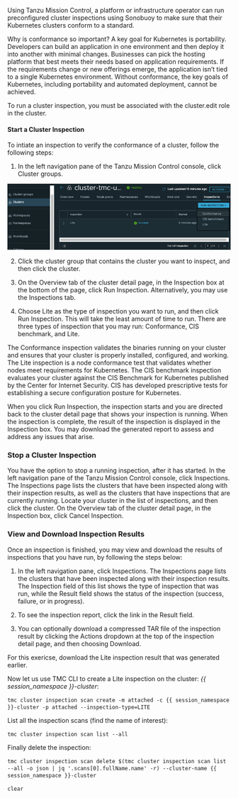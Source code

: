 Using Tanzu Mission Control, a platform or infrastructure operator 
can run preconfigured cluster inspections using Sonobuoy to make sure 
that their Kubernetes clusters conform to a standard.

Why is conformance so important? A key goal for Kubernetes is portability. 
Developers can build an application in one environment and then deploy it 
into another with minimal changes. 
Businesses can pick the hosting platform that best meets their needs 
based on application requirements. 
If the requirements change or new offerings emerge, the application 
isn’t tied to a single Kubernetes environment. 
Without conformance, the key goals of Kubernetes, including portability 
and automated deployment, cannot be achieved.

To run a cluster inspection, you must be associated with the 
cluster.edit role in the cluster.

#### **Start a Cluster Inspection**
To intiate an inspection to verify the conformance of a cluster, follow
the following steps: 

1. In the left navigation pane of the Tanzu Mission Control console, click Cluster groups.

  ![](./images/inspection-1.png)

2. Click the cluster group that contains the cluster you want to inspect, and then click the cluster.
3. On the Overview tab of the cluster detail page, in the Inspection box at
the bottom of the page, click Run Inspection. 
Alternatively, you may use the Inspections tab. 

4. Choose Lite as the type of inspection you want to run, 
and then click Run Inspection. This will take the least amount of time to run.
There are three types of inspection that you may run: Conformance, 
CIS benchmark, and Lite.

The Conformance inspection validates the binaries running on your cluster and ensures that your cluster is properly installed, configured, and working. 
The Lite inspection is a node conformance test that validates whether nodes meet requirements for Kubernetes. 
The CIS benchmark inspection evaluates your cluster against the CIS Benchmark 
for Kubernetes published by the Center for Internet Security. 
CIS has developed prescriptive tests for establishing a secure configuration 
posture for Kubernetes. 

When you click Run Inspection, the inspection starts and you are directed back to the cluster detail page that shows your inspection is running. When the inspection is complete, the result of the inspection is displayed in the Inspection box.
You may download the generated report to assess and address any issues that arise. 


### **Stop a Cluster Inspection**
You have the option to stop a running inspection, after it has started.
In the left navigation pane of the Tanzu Mission Control console, click Inspections.
The Inspections page lists the clusters that have been inspected along 
with their inspection results, as well as the clusters that 
have inspections that are currently running.
Locate your cluster in the list of inspections, and then click the cluster.
On the Overview tab of the cluster detail page, in the Inspection box, click Cancel Inspection.

### **View and Download Inspection Results**
Once an inspection is finished, you may view and download the results of 
inspections that you have run, by following the steps below: 

1. In the left navigation pane, click Inspections.
The Inspections page lists the clusters that have been inspected along 
with their inspection results.
The Inspection field of this list shows the type of inspection that was run, 
while the Result field shows the status of the inspection 
(success, failure, or in progress).

2. To see the inspection report, click the link in the Result field.

3. You can optionally download a compressed TAR file of the inspection result 
by clicking the Actions dropdown at the top of the inspection detail page, 
and then choosing Download.

For this exericse, download the Lite inspection result that was generated 
earlier.


Now let us use TMC CLI to create a Lite inspection on the cluster: *{{ session_namespace }}-cluster*:
```execute-1
tmc cluster inspection scan create -m attached -c {{ session_namespace }}-cluster -p attached --inspection-type=LITE
```

List all the inspection scans (find the name of interest): 
```execute-1
tmc cluster inspection scan list --all
```

Finally delete the inspection: 
```execute-1
tmc cluster inspection scan delete $(tmc cluster inspection scan list --all -o json | jq '.scans[0].fullName.name' -r) --cluster-name {{ session_namespace }}-cluster 
```

```execute-all
clear
```